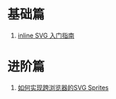 # 基础篇 #
1. [inline SVG 入门指南](https://github.com/WhiteCusp/svg-translation/tree/master/getting-started-inline-svg)

# 进阶篇 #
1. [如何实现跨浏览器的SVG Sprites](https://github.com/WhiteCusp/svg-translation/tree/master/How%20to%20Implement%20Cross-Browser%20SVG%20Sprites)